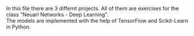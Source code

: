 In this file there are 3 differnt projects. All of them are exercises for the class "Neuarl Networks - Deep Learning". <br>
The models are implemented with the help of TensorFlow and Scikit-Learn in Python.
